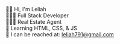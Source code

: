 👋🏾 Hi, I'm Leliah <br />
👩🏾‍💻 Full Stack Developer <br />
👩🏾‍💼 Real Estate Agent <br />
🌱 Learning HTML, CSS, & JS <br />
📧 I can be reached at: leliah791@gmail.com
